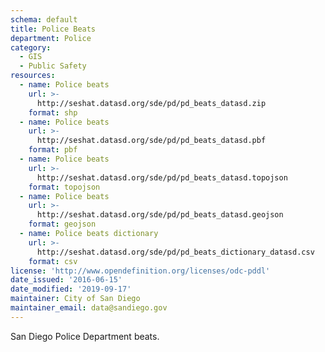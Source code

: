 ```yaml
---
schema: default
title: Police Beats
department: Police
category:
  - GIS
  - Public Safety
resources:
  - name: Police beats
    url: >-
      http://seshat.datasd.org/sde/pd/pd_beats_datasd.zip
    format: shp
  - name: Police beats
    url: >-
      http://seshat.datasd.org/sde/pd/pd_beats_datasd.pbf
    format: pbf
  - name: Police beats
    url: >-
      http://seshat.datasd.org/sde/pd/pd_beats_datasd.topojson
    format: topojson
  - name: Police beats
    url: >-
      http://seshat.datasd.org/sde/pd/pd_beats_datasd.geojson
    format: geojson
  - name: Police beats dictionary
    url: >-
      http://seshat.datasd.org/sde/pd/pd_beats_dictionary_datasd.csv
    format: csv
license: 'http://www.opendefinition.org/licenses/odc-pddl'
date_issued: '2016-06-15'
date_modified: '2019-09-17'
maintainer: City of San Diego
maintainer_email: data@sandiego.gov
---
```

San Diego Police Department beats.
